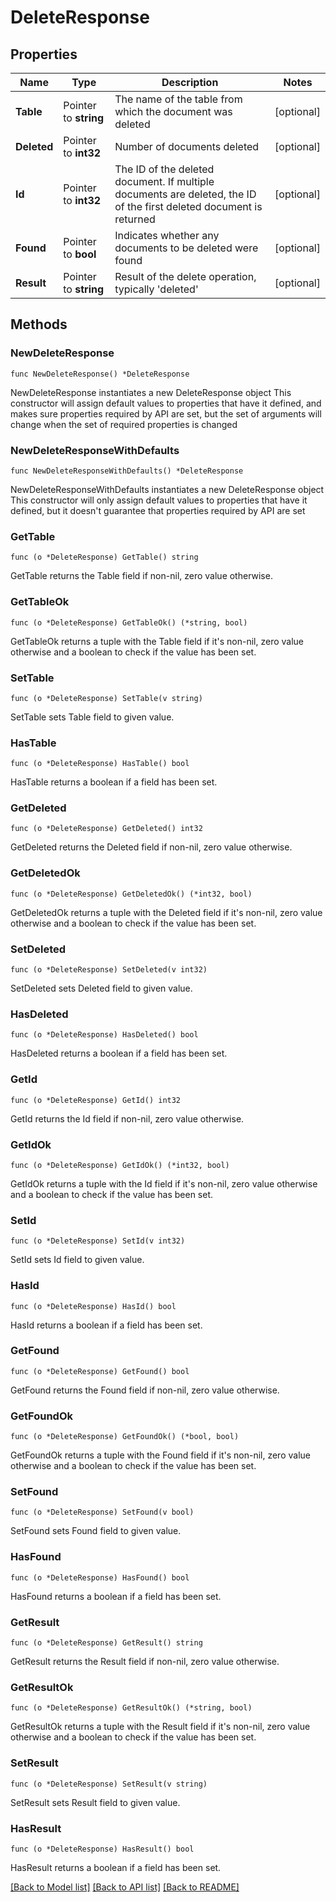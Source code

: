 # DeleteResponse

## Properties

Name | Type | Description | Notes
------------ | ------------- | ------------- | -------------
**Table** | Pointer to **string** | The name of the table from which the document was deleted | [optional] 
**Deleted** | Pointer to **int32** | Number of documents deleted | [optional] 
**Id** | Pointer to **int32** | The ID of the deleted document. If multiple documents are deleted, the ID of the first deleted document is returned | [optional] 
**Found** | Pointer to **bool** | Indicates whether any documents to be deleted were found | [optional] 
**Result** | Pointer to **string** | Result of the delete operation, typically &#39;deleted&#39; | [optional] 

## Methods

### NewDeleteResponse

`func NewDeleteResponse() *DeleteResponse`

NewDeleteResponse instantiates a new DeleteResponse object
This constructor will assign default values to properties that have it defined,
and makes sure properties required by API are set, but the set of arguments
will change when the set of required properties is changed

### NewDeleteResponseWithDefaults

`func NewDeleteResponseWithDefaults() *DeleteResponse`

NewDeleteResponseWithDefaults instantiates a new DeleteResponse object
This constructor will only assign default values to properties that have it defined,
but it doesn't guarantee that properties required by API are set

### GetTable

`func (o *DeleteResponse) GetTable() string`

GetTable returns the Table field if non-nil, zero value otherwise.

### GetTableOk

`func (o *DeleteResponse) GetTableOk() (*string, bool)`

GetTableOk returns a tuple with the Table field if it's non-nil, zero value otherwise
and a boolean to check if the value has been set.

### SetTable

`func (o *DeleteResponse) SetTable(v string)`

SetTable sets Table field to given value.

### HasTable

`func (o *DeleteResponse) HasTable() bool`

HasTable returns a boolean if a field has been set.

### GetDeleted

`func (o *DeleteResponse) GetDeleted() int32`

GetDeleted returns the Deleted field if non-nil, zero value otherwise.

### GetDeletedOk

`func (o *DeleteResponse) GetDeletedOk() (*int32, bool)`

GetDeletedOk returns a tuple with the Deleted field if it's non-nil, zero value otherwise
and a boolean to check if the value has been set.

### SetDeleted

`func (o *DeleteResponse) SetDeleted(v int32)`

SetDeleted sets Deleted field to given value.

### HasDeleted

`func (o *DeleteResponse) HasDeleted() bool`

HasDeleted returns a boolean if a field has been set.

### GetId

`func (o *DeleteResponse) GetId() int32`

GetId returns the Id field if non-nil, zero value otherwise.

### GetIdOk

`func (o *DeleteResponse) GetIdOk() (*int32, bool)`

GetIdOk returns a tuple with the Id field if it's non-nil, zero value otherwise
and a boolean to check if the value has been set.

### SetId

`func (o *DeleteResponse) SetId(v int32)`

SetId sets Id field to given value.

### HasId

`func (o *DeleteResponse) HasId() bool`

HasId returns a boolean if a field has been set.

### GetFound

`func (o *DeleteResponse) GetFound() bool`

GetFound returns the Found field if non-nil, zero value otherwise.

### GetFoundOk

`func (o *DeleteResponse) GetFoundOk() (*bool, bool)`

GetFoundOk returns a tuple with the Found field if it's non-nil, zero value otherwise
and a boolean to check if the value has been set.

### SetFound

`func (o *DeleteResponse) SetFound(v bool)`

SetFound sets Found field to given value.

### HasFound

`func (o *DeleteResponse) HasFound() bool`

HasFound returns a boolean if a field has been set.

### GetResult

`func (o *DeleteResponse) GetResult() string`

GetResult returns the Result field if non-nil, zero value otherwise.

### GetResultOk

`func (o *DeleteResponse) GetResultOk() (*string, bool)`

GetResultOk returns a tuple with the Result field if it's non-nil, zero value otherwise
and a boolean to check if the value has been set.

### SetResult

`func (o *DeleteResponse) SetResult(v string)`

SetResult sets Result field to given value.

### HasResult

`func (o *DeleteResponse) HasResult() bool`

HasResult returns a boolean if a field has been set.


[[Back to Model list]](../README.md#documentation-for-models) [[Back to API list]](../README.md#documentation-for-api-endpoints) [[Back to README]](../README.md)


